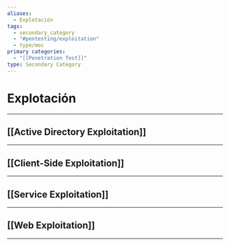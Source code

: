 ```yaml
---
aliases:
  - Explotación
tags:
  - secondary_category
  - "#pentesting/exploitation"
  - type/moc
primary categories:
  - "[[Penetration Test]]"
type: Secondary Category
---
```

# Explotación

***

## [[Active Directory Exploitation]]


***

## [[Client-Side Exploitation]]


***

## [[Service Exploitation]]


***

## [[Web Exploitation]]


***
